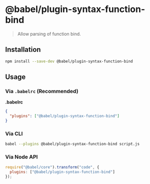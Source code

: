 # @babel/plugin-syntax-function-bind

> Allow parsing of function bind.

## Installation

```sh
npm install --save-dev @babel/plugin-syntax-function-bind
```

## Usage

### Via `.babelrc` (Recommended)

**.babelrc**

```json
{
  "plugins": ["@babel/plugin-syntax-function-bind"]
}
```

### Via CLI

```sh
babel --plugins @babel/plugin-syntax-function-bind script.js
```

### Via Node API

```javascript
require("@babel/core").transform("code", {
  plugins: ["@babel/plugin-syntax-function-bind"]
});
```
